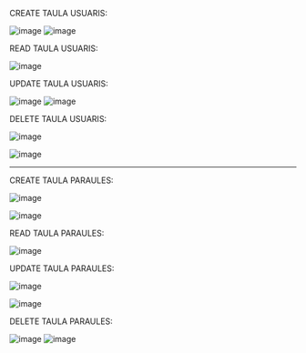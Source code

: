 
CREATE TAULA USUARIS:

![image](https://github.com/user-attachments/assets/603ac832-6db2-4e20-9554-29da420fa9df)
![image](https://github.com/user-attachments/assets/1df33048-f25c-4a05-96f5-17a070826c4a)

READ TAULA USUARIS:

![image](https://github.com/user-attachments/assets/8cc8a65f-d45b-4bee-a75f-23b33bc05a9a)

UPDATE TAULA USUARIS:

![image](https://github.com/user-attachments/assets/3669175d-4e39-420b-999a-4747f89445b3)
![image](https://github.com/user-attachments/assets/fea7a275-b40c-416d-b48b-58d2efaff62b)

DELETE TAULA USUARIS:

![image](https://github.com/user-attachments/assets/ae426505-fd54-49f7-b4b6-dc6f7c6680a3)

![image](https://github.com/user-attachments/assets/c16158d4-a984-4b5d-a875-d4b06a5d77e9)

-------------------------------------------------------------------------------------------------

CREATE TAULA PARAULES:

![image](https://github.com/user-attachments/assets/35aa9c02-53b3-4821-b2e1-101ce2c587f0)

![image](https://github.com/user-attachments/assets/0a6e3845-138f-4624-89d7-112352e22a05)

READ TAULA PARAULES:

![image](https://github.com/user-attachments/assets/8a8db57a-4b9b-4a0e-967b-6b1d828da8e7)

UPDATE TAULA PARAULES:

![image](https://github.com/user-attachments/assets/b13e6a2b-0710-478d-8b9f-60bc4065b001)

![image](https://github.com/user-attachments/assets/06e6da70-d817-47cd-b0bf-99046e2bea25)

DELETE TAULA PARAULES:

![image](https://github.com/user-attachments/assets/d96c73b0-e04f-4088-b0bd-09cf9c356f25)
![image](https://github.com/user-attachments/assets/13093cbe-774f-4cf4-b260-933fb230e8d2)













